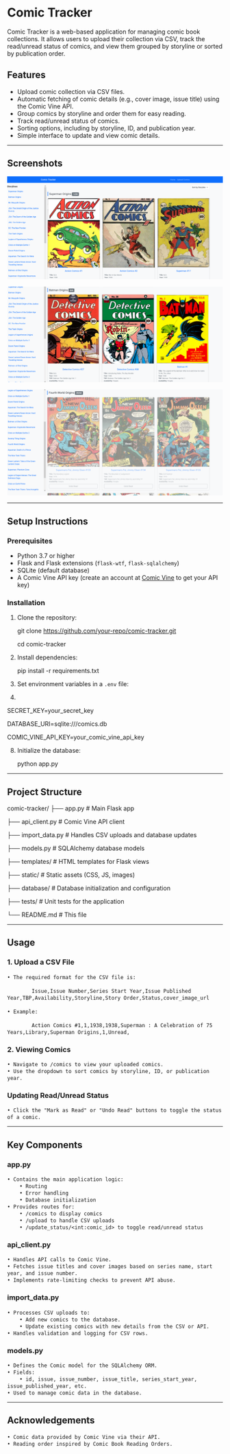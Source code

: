 # Comic Tracker

Comic Tracker is a web-based application for managing comic book collections. It allows users to upload their collection via CSV, track the read/unread status of comics, and view them grouped by storyline or sorted by publication order.

## Features
- Upload comic collection via CSV files.
- Automatic fetching of comic details (e.g., cover image, issue title) using the Comic Vine API.
- Group comics by storyline and order them for easy reading.
- Track read/unread status of comics.
- Sorting options, including by storyline, ID, and publication year.
- Simple interface to update and view comic details.

---

## Screenshots

![Comic Tracker UI 1](static/Screenshot-1.png)

![Comic Tracker UI 1](static/Screenshot-2.png)

![Read Comic Example](static/Screenshot-3.png)

---

## Setup Instructions

### Prerequisites
- Python 3.7 or higher
- Flask and Flask extensions (`flask-wtf`, `flask-sqlalchemy`)
- SQLite (default database)
- A Comic Vine API key (create an account at [Comic Vine](https://comicvine.gamespot.com/api/) to get your API key)

### Installation
1. Clone the repository:
   
    git clone https://github.com/your-repo/comic-tracker.git
   
    cd comic-tracker

3. Install dependencies:
   
    pip install -r requirements.txt

5. Set environment variables in a `.env` file:
6. 

   SECRET_KEY=your_secret_key
      
   DATABASE_URI=sqlite:///comics.db
   
   COMIC_VINE_API_KEY=your_comic_vine_api_key

8. Initialize the database:
   
    python app.py

---

## Project Structure

comic-tracker/
├── app.py                  # Main Flask app

├── api_client.py           # Comic Vine API client

├── import_data.py          # Handles CSV uploads and database updates

├── models.py               # SQLAlchemy database models

├── templates/              # HTML templates for Flask views

├── static/                 # Static assets (CSS, JS, images)

├── database/               # Database initialization and configuration

├── tests/                  # Unit tests for the application

└── README.md               # This file

---

## Usage

### 1. Upload a CSV File

    • The required format for the CSV file is:

            Issue,Issue Number,Series Start Year,Issue Published Year,TBP,Availability,Storyline,Story Order,Status,cover_image_url

    • Example:

            Action Comics #1,1,1938,1938,Superman : A Celebration of 75 Years,Library,Superman Origins,1,Unread,

### 2. Viewing Comics

    • Navigate to /comics to view your uploaded comics.
    • Use the dropdown to sort comics by storyline, ID, or publication year.

### Updating Read/Unread Status
    • Click the "Mark as Read" or "Undo Read" buttons to toggle the status of a comic.

---

## Key Components
### app.py
    • Contains the main application logic:
        • Routing
        • Error handling
        • Database initialization
    • Provides routes for:
        • /comics to display comics
        • /upload to handle CSV uploads
        • /update_status/<int:comic_id> to toggle read/unread status
### api_client.py
    • Handles API calls to Comic Vine.
    • Fetches issue titles and cover images based on series name, start year, and issue number.
    • Implements rate-limiting checks to prevent API abuse.
### import_data.py
    • Processes CSV uploads to:
        • Add new comics to the database.
        • Update existing comics with new details from the CSV or API.
    • Handles validation and logging for CSV rows.
### models.py
    • Defines the Comic model for the SQLAlchemy ORM.
    • Fields:
        • id, issue, issue_number, issue_title, series_start_year, issue_published_year, etc.
    • Used to manage comic data in the database.

---

## Acknowledgements
    • Comic data provided by Comic Vine via their API.
    • Reading order inspired by Comic Book Reading Orders.
